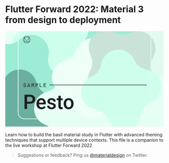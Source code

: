 # Flutter Forward 2022: Material 3 from design to deployment

![Banner](assets/images/Banner.png)

Learn how to build the basil material study in Flutter with advanced theming techniques that support multiple device contexts. This file is a companion to the live workshop at Flutter Forward 2022

> Suggestions or feedback? Ping us [@materialdesign](https://twitter.com/materialdesign) on Twitter.
